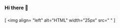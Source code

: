 ### Hi there 👋

<!--
**Mihanta1/Mihanta1** is a ✨ _special_ ✨ repository because its `README.md` (this file) appears on your GitHub profile.

Here are some ideas to get you started:
I'm just a random girl who loves what she does
- ⚡ Fun fact: I think I'm fun the way I am
-->

### 
[
  <img align= "left" alt="HTML" width="25px" src="
            <link rel="stylesheet" href="https://cdn.jsdelivr.net/gh/devicons/devicon@v2.15.1/devicon.min.css">
          "
]
